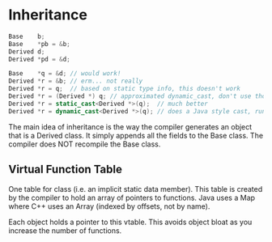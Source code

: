 
# Inheritance

```cpp
Base    b;
Base    *pb = &b;
Derived d;
Derived *pd = &d;

Base    *q = &d; // would work!
Derived *r = &b; // erm... not really
Derived *r = q;  // based on static type info, this doesn't work
Derived *r = (Derived *) q; // approximated dynamic_cast, don't use though
Derived *r = static_cast<Derived *>(q);  // much better
Derived *r = dynamic_cast<Derived *>(q); // does a Java style cast, runtime
```

The main idea of inheritance is the way the compiler generates an object that is
a Derived class. It simply appends all the fields to the Base class. The
compiler does NOT recompile the Base class.

## Virtual Function Table

One table for class (i.e. an implicit static data member). This table is created
by the compiler to hold an array of pointers to functions. Java uses a Map where
C++ uses an Array (indexed by offsets, not by name).

Each object holds a pointer to this vtable. This avoids object bloat as you
increase the number of functions.

